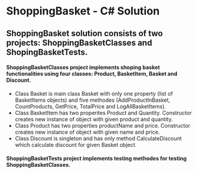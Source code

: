 # ShoppingBasket - C# Solution

## ShoppingBasket solution consists of two projects: ShoppingBasketClasses and ShopingBasketTests.

#### ShoppingBasketClasses project implements shoping basket functionalities using four classes: Product, BasketItem, Basket and Discount.

* Class Basket is main class Basket with only one property (list of BasketItems objects) and five methodes (AddProductInBasket, CountProducts, GetPrice, TotalPrice and LogAllBasketItems).   
* Class BasketItem has two properites Product and Quantity. Constructor creates new instance of object with given product and quantity. 
* Class Product has two properties productName and price. Constructor creates new instance of object with given name and price. 
* Class Discount is singleton and has only method CalculateDiscount which calculate discount for given Basket object. 
  
  
#### ShoppingBasketTests project implements testing methodes for testing ShoppingBasketClasses.
